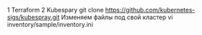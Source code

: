 1 Terraform
2 Kubespary
git clone https://github.com/kubernetes-sigs/kubespray.git
Изменяем файлы под свой кластер
vi inventory/sample/inventory.ini
